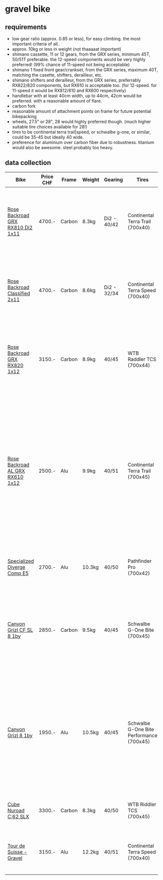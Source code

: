 # gravel bike

## requirements

- low gear ratio (approx. 0.85 or less), for easy climbing. the most important criteria of all..
- approx. 10kg or less in weight (not thaaaaat important)
- shimano cassette, 11 or 12 gears, from the GRX series, minimum 45T, 50/51T preferable. the 12-speed components would be very highly preferred! (99% chance of 11-speed not being acceptable)
- shimano 1 fixed front gear/crankset, from the GRX series, maximum 40T, matching the casette, shifters, derailleur, etc.
- shimano shifters and derailleur, from the GRX series, preferrably RX822/820 components, but RX610 is acceptable too. (for 12-speed. for 11-speed it would be RX812/810 and RX600 respectively)
- handlebar with at least 40cm width, up to 44cm, 42cm would be preferred. with a reasonable amount of flare.
- carbon fork
- reasonable amount of attachment points on frame for future potential bikepacking
- wheels, 27.5" or 28", 28 would highly preferred though. (much higher suitable tire choices available for 28!)
- tires to be continental terra trail|speed, or schwalbe g-one, or similar, could be 35-45 but ideally 40 wide.
- preference for aluminium over carbon fiber due to robustness. titanium would also be awesome. steel probably too heavy.

## data collection

|Bike|Price CHF|Frame|Weight|Gearing|Tires|Components|Final Candidate|Comments|
|---|---|---|---|---|---|---|---|---|
|[Rose Backroad GRX RX810 Di2 1x11](https://www.rosebikes.ch/rose-backroad-grx-rx810-di2-1x11-limited-2692752?product_shape=midnight+laser+grey&article_size=53cm)|4700.-|Carbon|8.3kg|Di2 - 40/42|Continental Terra Trail (700x40)|Shimano GRX RX817 Di2, BR-RX810|-|Too expensive, and Di2 is not what I'm looking for anyway. Would have good tires and light weight though|
|[Rose Backroad Classified 2x11](https://www.rosebikes.ch/rose-backroad-classified-2x11-2702506?product_shape=%2Ablue+haze&article_size=53cm)|4700.-|Carbon|8.6kg|Di2 - 32/34|Continental Terra Speed (700x40)|Shimano GRX RD-RX815 Di2, BR-RX810|-|Too expensive, and Di2 is not what I'm looking for anyway. Would have great tires and light weight though|
|[Rose Backroad GRX RX820 1x12](https://www.rosebikes.ch/rose-backroad-grx-rx820-1x12-2719082?product_shape=light+grey&article_size=53cm)|3150.-|Carbon|8.9kg|40/45|WTB Raddler TCS (700x44)|Shimano GRX RD-RX822, BR-RX820|⭐⭐⭐|Great bike, low weight, reasonable price, top-of-the-line Shimano components, somewhat relaxed frame geometry|
|[Rose Backroad AL GRX RX610 1x12](https://www.rosebikes.ch/rose-backroad-al-grx-rx610-1x12-2709731?product_shape=roasted+olive&article_size=53cm)|2500.-|Alu|9.9kg|40/51|Continental Terra Trail (700x45)|Shimano GRX RD-RX822, BR-RX410|⭐⭐⭐|Fantastic gearing (the best! and yet still possible to swap crank to 38T and improve it even more!), light enough, pretty good tires, good Shimano components. Very relaxed frame geometry! For me the winner overall thanks to my aluminium and frame geometry preference|
|[Specialized Diverge Comp E5](https://www.specialized.com/ch/de/diverge-comp-e5/p/221373?color=367648-221373&searchText=95424-5354)|2700.-|Alu|10.3kg|40/50|Pathfinder Pro (700x42)|SRAM Apex Eagle 1x12|⭐|Slightly above the weight limit, meh tires, okay SRAM components|
|[Canyon Grizl CF SL 8 1by](https://www.canyon.com/en-ch/gravel-bikes/adventure/grizl/cf-sl/grizl-cf-sl-8-1by/3697.html?dwvar_3697_pv_rahmenfarbe=R095_P10)|2850.-|Carbon|9.5kg|40/45|Schwalbe G-One Bite (700x45)|Shimano GRX RD-RX822, BR-RX820|⭐⭐⭐|Fantastic value for the price, good tires, top-of-the-line Shimano components, more aggressive frame geometry compared to ROSE unfortunately|
|[Canyon Grizl 8 1by](https://www.canyon.com/en-ch/gravel-bikes/adventure/grizl/al/grizl-8-1by/3467.html?dwvar_3467_pv_rahmenfarbe=R075_P05)|1950.-|Alu|10.5kg|40/45|Schwalbe G-One Bite Performance (700x45)|Shimano GRX RD-RX822, BR-RX820|⭐⭐⭐|Insanely good performance for entry-level price, slighlty above weight limit, good tires, top-of-the-line Shimano components, more aggressive frame geometry compared to ROSE unfortunately|
|[Cube Nuroad C:62 SLX](https://www.cube.eu/ch-de/cube-nuroad-c-62-slx-olive-n-green/9a763ca0aa943cceb50ca0a0e391e0d5)|3300.-|Carbon|8.3kg|40/50|WTB Riddler TCS (700x45)|SRAM GX Eagle AXS, SRAM Rival eTap|⭐⭐|Great value for the price, very lightweight, good SRAM components|
|[Tour de Suisse - Gravel](https://www.tds-velo.ch/velos/modelle/gravel/konfigurator~gravel~?rahmenTyp=diamant&year=2024&configurationId=gjJQjFMn&color=caumamatt&dekor=creme)|3150.-|Alu|12.2kg|40/51|Continental Terra Speed (700x40)|Shimano GRX RD-RX822, BR-RX820|⭐|Why is it so heavy? Fantastic gearing, top-of-the-line Shimano components|

